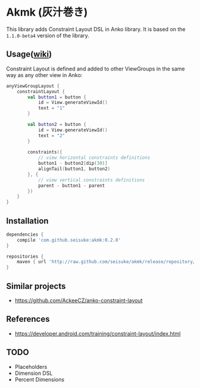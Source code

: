 # Akmk (灰汁巻き)

This library adds Constraint Layout DSL in Anko library. It is based on the `1.1.0-beta4` version of the library.

## Usage([wiki](https://github.com/seisuke/akmk/wiki/Usage))

Constraint Layout is defined and added to other ViewGroups in the same way as any other view in Anko:

```kotlin
anyViewGroupLayout {
    constraintLayout {
        val button1 = button {
            id = View.generateViewId()
            text = "1"
        }

        val button2 = button {
            id = View.generateViewId()
            text = "2"
        }
        
        constraints({
            // view horizontal constraints definitions
            button1 - button2[dip(30)]
            alignTail(button1, button2)
        }, {
            // view vertical constraints definitions
            parent - button1 - parent
        })
    }
}
```

## Installation

```gradle
dependencies {
    compile 'com.github.seisuke:akmk:0.2.0'
}

repositories {
    maven { url 'http://raw.github.com/seisuke/akmk/release/repository/' }
}
```

## Similar projects

 * https://github.com/AckeeCZ/anko-constraint-layout

## References

 * https://developer.android.com/training/constraint-layout/index.html
 
## TODO

 * Placeholders
 * Dimension DSL
 * Percent Dimensions
